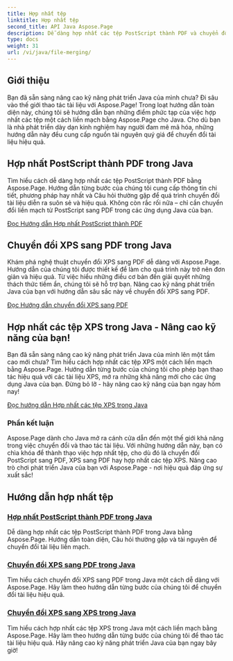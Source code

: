 ```yaml
---
title: Hợp nhất tệp
linktitle: Hợp nhất tệp
second_title: API Java Aspose.Page
description: Dễ dàng hợp nhất các tệp PostScript thành PDF và chuyển đổi XPS sang PDF hoặc XPS trong Java bằng Aspose.Page. Thực hiện theo hướng dẫn từng bước để chuyển đổi tài liệu liền mạch.
type: docs
weight: 31
url: /vi/java/file-merging/
---
```


## Giới thiệu

Bạn đã sẵn sàng nâng cao kỹ năng phát triển Java của mình chưa? Đi sâu vào thế giới thao tác tài liệu với Aspose.Page! Trong loạt hướng dẫn toàn diện này, chúng tôi sẽ hướng dẫn bạn những điểm phức tạp của việc hợp nhất các tệp một cách liền mạch bằng Aspose.Page cho Java. Cho dù bạn là nhà phát triển dày dạn kinh nghiệm hay người đam mê mã hóa, những hướng dẫn này đều cung cấp nguồn tài nguyên quý giá để chuyển đổi tài liệu hiệu quả.

## Hợp nhất PostScript thành PDF trong Java

Tìm hiểu cách dễ dàng hợp nhất các tệp PostScript thành PDF bằng Aspose.Page. Hướng dẫn từng bước của chúng tôi cung cấp thông tin chi tiết, phương pháp hay nhất và Câu hỏi thường gặp để quá trình chuyển đổi tài liệu diễn ra suôn sẻ và hiệu quả. Không còn rắc rối nữa – chỉ cần chuyển đổi liền mạch từ PostScript sang PDF trong các ứng dụng Java của bạn.

[Đọc Hướng dẫn Hợp nhất PostScript thành PDF](./postscript-to-pdf/)

## Chuyển đổi XPS sang PDF trong Java

Khám phá nghệ thuật chuyển đổi XPS sang PDF dễ dàng với Aspose.Page. Hướng dẫn của chúng tôi được thiết kế để làm cho quá trình này trở nên đơn giản và hiệu quả. Từ việc hiểu những điều cơ bản đến giải quyết những thách thức tiềm ẩn, chúng tôi sẽ hỗ trợ bạn. Nâng cao kỹ năng phát triển Java của bạn với hướng dẫn sâu sắc này về chuyển đổi XPS sang PDF.

[Đọc Hướng dẫn chuyển đổi XPS sang PDF](./xps-to-pdf/)

## Hợp nhất các tệp XPS trong Java - Nâng cao kỹ năng của bạn!

Bạn đã sẵn sàng nâng cao kỹ năng phát triển Java của mình lên một tầm cao mới chưa? Tìm hiểu cách hợp nhất các tệp XPS một cách liền mạch bằng Aspose.Page. Hướng dẫn từng bước của chúng tôi cho phép bạn thao tác hiệu quả với các tài liệu XPS, mở ra những khả năng mới cho các ứng dụng Java của bạn. Đừng bỏ lỡ - hãy nâng cao kỹ năng của bạn ngay hôm nay!

[Đọc hướng dẫn Hợp nhất các tệp XPS trong Java](./xps-to-xps/)

### Phần kết luận

Aspose.Page dành cho Java mở ra cánh cửa dẫn đến một thế giới khả năng trong việc chuyển đổi và thao tác tài liệu. Với những hướng dẫn này, bạn có chìa khóa để thành thạo việc hợp nhất tệp, cho dù đó là chuyển đổi PostScript sang PDF, XPS sang PDF hay hợp nhất các tệp XPS. Nâng cao trò chơi phát triển Java của bạn với Aspose.Page - nơi hiệu quả đáp ứng sự xuất sắc!
## Hướng dẫn hợp nhất tệp
### [Hợp nhất PostScript thành PDF trong Java](./postscript-to-pdf/)
Dễ dàng hợp nhất các tệp PostScript thành PDF trong Java bằng Aspose.Page. Hướng dẫn toàn diện, Câu hỏi thường gặp và tài nguyên để chuyển đổi tài liệu liền mạch.
### [Chuyển đổi XPS sang PDF trong Java](./xps-to-pdf/)
Tìm hiểu cách chuyển đổi XPS sang PDF trong Java một cách dễ dàng với Aspose.Page. Hãy làm theo hướng dẫn từng bước của chúng tôi để chuyển đổi tài liệu hiệu quả.
### [Chuyển đổi XPS sang XPS trong Java](./xps-to-xps/)
Tìm hiểu cách hợp nhất các tệp XPS trong Java một cách liền mạch bằng Aspose.Page. Hãy làm theo hướng dẫn từng bước của chúng tôi để thao tác tài liệu hiệu quả. Hãy nâng cao kỹ năng phát triển Java của bạn ngay bây giờ!